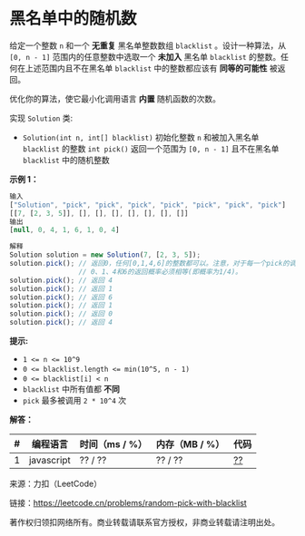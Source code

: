 # 黑名单中的随机数

给定一个整数 `n` 和一个 **无重复** 黑名单整数数组 `blacklist` 。设计一种算法，从 `[0, n - 1]` 范围内的任意整数中选取一个 **未加入** 黑名单 `blacklist` 的整数。任何在上述范围内且不在黑名单 `blacklist` 中的整数都应该有 **同等的可能性** 被返回。

优化你的算法，使它最小化调用语言 **内置** 随机函数的次数。

实现 `Solution` 类:

- `Solution(int n, int[] blacklist)` 初始化整数 `n` 和被加入黑名单 `blacklist` 的整数
`int pick()` 返回一个范围为 `[0, n - 1]` 且不在黑名单 `blacklist` 中的随机整数

**示例 1：**

``` javascript
输入
["Solution", "pick", "pick", "pick", "pick", "pick", "pick", "pick"]
[[7, [2, 3, 5]], [], [], [], [], [], [], []]
输出
[null, 0, 4, 1, 6, 1, 0, 4]

解释
Solution solution = new Solution(7, [2, 3, 5]);
solution.pick(); // 返回0，任何[0,1,4,6]的整数都可以。注意，对于每一个pick的调用，
                 // 0、1、4和6的返回概率必须相等(即概率为1/4)。
solution.pick(); // 返回 4
solution.pick(); // 返回 1
solution.pick(); // 返回 6
solution.pick(); // 返回 1
solution.pick(); // 返回 0
solution.pick(); // 返回 4
```

**提示:**

- `1 <= n <= 10^9`
- `0 <= blacklist.length <= min(10^5, n - 1)`
- `0 <= blacklist[i] < n`
- `blacklist` 中所有值都 **不同**
- `pick` 最多被调用 `2 * 10^4` 次

**解答：**

**#**|**编程语言**|**时间（ms / %）**|**内存（MB / %）**|**代码**
--|--|--|--|--
1|javascript|?? / ??|?? / ??|[??](./javascript/ac_v1.js)

来源：力扣（LeetCode）

链接：https://leetcode.cn/problems/random-pick-with-blacklist

著作权归领扣网络所有。商业转载请联系官方授权，非商业转载请注明出处。
